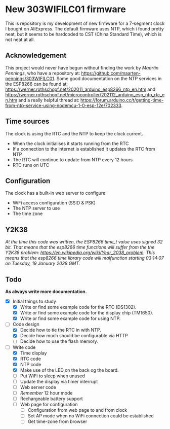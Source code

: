 # New 303WIFILC01 firmware

This is repository is my development of new firmware for a 7-segment clock I
bought on AliExpress. The default firmware uses NTP, which i found pretty neat,
but it seems to be hardcoded to CST (China Standard Time), which is not neat at
all.

## Acknowledgement

This project would never have begun without finding the work by
*Maartin Pennings*, who have a repository at: 
<https://github.com/maarten-pennings/303WIFILC01>.
Some good documentation on the NTP services in the ESP8266 can be found at:
<https://werner.rothschopf.net/202011_arduino_esp8266_ntp_en.htm> and
<https://werner.rothschopf.net/microcontroller/202112_arduino_esp_ntp_rtc_en.htm>
and a really helpful thread at:
<https://forum.arduino.cc/t/getting-time-from-ntp-service-using-nodemcu-1-0-esp-12e/702333>.

## Time sources

The clock is using the RTC and the NTP to keep the clock current.

  - When the clock initialises it starts running from the RTC
  - If a connection to the internet is established it updates the RTC from NTP
  - The RTC will continue to update from NTP every 12 hours
  - RTC runs on UTC

## Configuration

The clock has a built-in web server to configure:

  - WiFi access configuration (SSID & PSK)
  - The NTP server to use
  - The time zone

## Y2K38

*At the time this code was written, the ESP8266 time_t value uses signed 32 bit.*
*That means that the esp8266 time functions will suffer from the the Y2K38*
*problem: <https://en.wikipedia.org/wiki/Year_2038_problem>.*
*This means that the esp8266 time library code will malfunction starting*
*03:14:07 on Tuesday, 19 January 2038 GMT.*

## Todo

**As always write more documentation.**

  - [x] Initial things to study
    - [x] Write or find some example code for the RTC (DS1302).
    - [x] Write or find some example code for the display chip (TM1650).
    - [x] Write or find some example code for using NTP.
  - [ ] Code design
    - [x] Decide how to tie the RTC in with NTP.
    - [x] Decide how much should be configurable via HTTP
    - [ ] Decide how to use the flash memory.
  - [ ] Write code
    - [x] Time display
    - [x] RTC code
    - [x] NTP code
    - [x] Make use of the LED on the back og the board.
    - [ ] Put WiFi to sleep when unused
    - [ ] Update the display via timer interrupt
    - [ ] Web server code
    - [ ] *Remember* 12 hour mode
    - [ ] Rechargeable battery support
    - [ ] Web page for configuration
      - [ ] Configuration from web page to and from clock
      - [ ] Set AP mode when no WiFi connection could be established
      - [ ] Get time-zone from browser